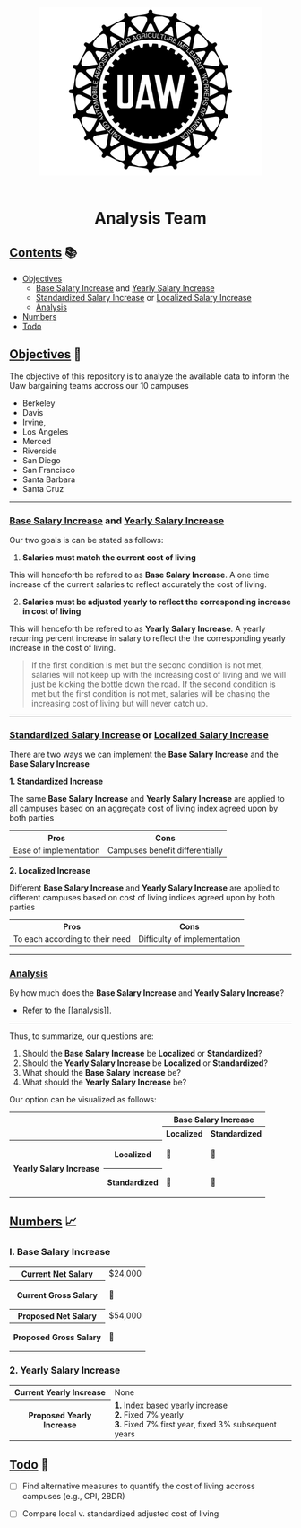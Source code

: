 <p align="center">
    <img src="./img/uaw-logo.webp" width="400" height="300">
    <br><br>
    <h1 align="center">Analysis Team</h1>
</p>

## [Contents](contents) :books:

- [Objectives](objectives)
    - [Base Salary Increase](bsi) and [Yearly Salary Increase](ysi)
    - [Standardized Salary Increase](ssi) or [Localized Salary Increase](lsi)
    - [Analysis](analysis)
- [Numbers](numbers)
- [Todo](todo)

## [Objectives](#objectives) :rocket:

The objective of this repository is to analyze the available data to inform the Uaw bargaining teams accross our 10 campuses
- Berkeley
- Davis
- Irvine, 
- Los Angeles
- Merced
- Riverside
- San Diego
- San Francisco
- Santa Barbara
- Santa Cruz

---

### [Base Salary Increase](#bsi) and [Yearly Salary Increase](#ysi)

Our two goals is can be stated as follows:

1. **Salaries must match the current cost of living**

This will henceforth be refered to as **Base Salary Increase**.
A one time increase of the current salaries to reflect accurately the cost of living.

2. **Salaries must be adjusted yearly to reflect the corresponding increase in cost of living**

This will henceforth be refered to as **Yearly Salary Increase**.
A yearly recurring percent increase in salary to reflect the the corresponding yearly increase in the cost of living.

> If the first condition is met but the second condition is not met, salaries will not keep up with the increasing cost of living and we will just be kicking the bottle down the road.
> If the second condition is met but the first condition is not met, salaries will be chasing the increasing cost of living but will never catch up.

---

### [Standardized Salary Increase](#ssi) or [Localized Salary Increase](#lsi)

There are two ways we can implement the **Base Salary Increase** and the **Base Salary Increase**

**1. Standardized Increase**

The same **Base Salary Increase** and **Yearly Salary Increase** are applied to all campuses based on an aggregate cost of living index agreed upon by both parties

<table>
    <tr>
        <th>Pros</th>
        <th>Cons</th>
    </tr>
    <tr>
        <td>Ease of implementation</td>
        <td>Campuses benefit differentially</td>
    </tr>
</table>



**2. Localized Increase**

Different **Base Salary Increase** and **Yearly Salary Increase** are applied to different campuses based on cost of living indices agreed upon by both parties

<table>
    <tr>
        <th>Pros</th>
        <th>Cons</th>
    </tr>
    <tr>
        <td>To each according to their need</td>
        <td>Difficulty of implementation</td>
    </tr>
</table>

---

### [Analysis](#analysis)

By how much does the **Base Salary Increase** and **Yearly Salary Increase**?
    
- Refer to the [[analysis]].

---

Thus, to summarize, our questions are:

1. Should the **Base Salary Increase** be **Localized** or **Standardized**?
2. Should the **Yearly Salary Increase** be **Localized** or **Standardized**?
3. What should the **Base Salary Increase** be?
4. What should the **Yearly Salary Increase** be?

Our option can be visualized as follows:

<table>
    <tr>
        <th rowspan=2 colspan=2></th>
        <th colspan=2>Base Salary Increase</th>
    </tr>
    <tr>
        <th colspan=1>Localized</th>
        <th colspan=1>Standardized</th>
    </tr>
    <tr>
        <th rowspan=2 colspan=1>Yearly Salary Increase</th>
        <th rowspan=1>Localized</th>
        <td rowspan=1> <p>&#128204;</p> </td>
        <td rowspan=1> <p>&#128204;</p> </td>
    </tr>
    <tr>
        <th rowspan="1">Standardized</th>
        <td rowspan="1"> <p>&#128204;</p> </td>
        <td rowspan="1"> <p>&#128204;</p> </td>
    </tr>
</table>

## [Numbers](#numbers) :chart_with_upwards_trend:

### I. Base Salary Increase

<table>
    <tr>
        <th>Current Net Salary</th>
        <td>$24,000</td>
    </tr>
    <tr>
        <th>Current Gross Salary</th>
        <td> <p>&#128204;</p> </td>
    </tr>
    <tr>
        <th>Proposed Net Salary</th>
        <td> $54,000 </td>
    </tr>
    <tr>
        <th>Proposed Gross Salary</th>
        <td> <p>&#128204;</p> </td>
    </tr>
</table>

### 2. Yearly Salary Increase

<table>
    <tr>
        <th>Current Yearly Increase</th>
        <td> None </td>
    </tr>
    <tr>
        <th>Proposed Yearly Increase</th>
        <td> 
            <b>1.</b> Index based yearly increase <br>
            <b>2.</b> Fixed 7% yearly <br>
            <b>3.</b> Fixed 7% first year, fixed 3% subsequent years <br>
        </td>
    </tr>
</table>

## [Todo](#todo) :pushpin:

- [ ] Find alternative measures to quantify the cost of living accross campuses (e.g., CPI, 2BDR)
- [ ] Compare local v. standardized adjusted cost of living

